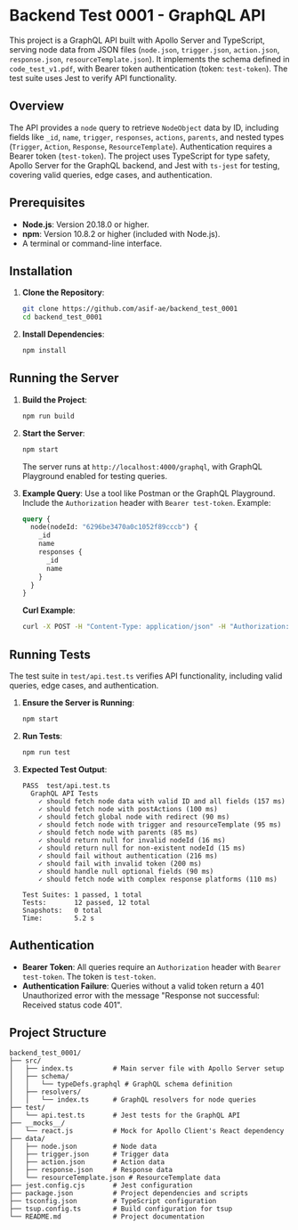 # Backend Test 0001 - GraphQL API

This project is a GraphQL API built with Apollo Server and TypeScript, serving node data from JSON files (`node.json`, `trigger.json`, `action.json`, `response.json`, `resourceTemplate.json`). It implements the schema defined in `code_test_v1.pdf`, with Bearer token authentication (token: `test-token`). The test suite uses Jest to verify API functionality.

## Overview

The API provides a `node` query to retrieve `NodeObject` data by ID, including fields like `_id`, `name`, `trigger`, `responses`, `actions`, `parents`, and nested types (`Trigger`, `Action`, `Response`, `ResourceTemplate`). Authentication requires a Bearer token (`test-token`). The project uses TypeScript for type safety, Apollo Server for the GraphQL backend, and Jest with `ts-jest` for testing, covering valid queries, edge cases, and authentication.

## Prerequisites

- **Node.js**: Version 20.18.0 or higher.
- **npm**: Version 10.8.2 or higher (included with Node.js).
- A terminal or command-line interface.

## Installation

1. **Clone the Repository**:
   ```bash
   git clone https://github.com/asif-ae/backend_test_0001
   cd backend_test_0001
   ```

2. **Install Dependencies**:
   ```bash
   npm install
   ```

## Running the Server

1. **Build the Project**:
   ```bash
   npm run build
   ```

2. **Start the Server**:
   ```bash
   npm start
   ```
   The server runs at `http://localhost:4000/graphql`, with GraphQL Playground enabled for testing queries.

3. **Example Query**:
   Use a tool like Postman or the GraphQL Playground. Include the `Authorization` header with `Bearer test-token`. Example:
   ```graphql
   query {
     node(nodeId: "6296be3470a0c1052f89cccb") {
       _id
       name
       responses {
         _id
         name
       }
     }
   }
   ```
   **Curl Example**:
   ```bash
   curl -X POST -H "Content-Type: application/json" -H "Authorization: Bearer test-token" -d '{"query":"query { node(nodeId: \"6296be3470a0c1052f89cccb\") { _id name responses { _id name } } }"}' http://localhost:4000/graphql
   ```

## Running Tests

The test suite in `test/api.test.ts` verifies API functionality, including valid queries, edge cases, and authentication.

1. **Ensure the Server is Running**:
   ```bash
   npm start
   ```

2. **Run Tests**:
   ```bash
   npm run test
   ```

3. **Expected Test Output**:
   ```
   PASS  test/api.test.ts
     GraphQL API Tests
       ✓ should fetch node data with valid ID and all fields (157 ms)
       ✓ should fetch node with postActions (100 ms)
       ✓ should fetch global node with redirect (90 ms)
       ✓ should fetch node with trigger and resourceTemplate (95 ms)
       ✓ should fetch node with parents (85 ms)
       ✓ should return null for invalid nodeId (16 ms)
       ✓ should return null for non-existent nodeId (15 ms)
       ✓ should fail without authentication (216 ms)
       ✓ should fail with invalid token (200 ms)
       ✓ should handle null optional fields (90 ms)
       ✓ should fetch node with complex response platforms (110 ms)

   Test Suites: 1 passed, 1 total
   Tests:       12 passed, 12 total
   Snapshots:   0 total
   Time:        5.2 s
   ```

## Authentication

- **Bearer Token**: All queries require an `Authorization` header with `Bearer test-token`. The token is `test-token`.
- **Authentication Failure**: Queries without a valid token return a 401 Unauthorized error with the message "Response not successful: Received status code 401".

## Project Structure

```
backend_test_0001/
├── src/
│   ├── index.ts          # Main server file with Apollo Server setup
│   ├── schema/
│   │   └── typeDefs.graphql # GraphQL schema definition
│   ├── resolvers/
│   │   └── index.ts      # GraphQL resolvers for node queries
├── test/
│   └── api.test.ts       # Jest tests for the GraphQL API
├── __mocks__/
│   └── react.js          # Mock for Apollo Client's React dependency
├── data/
│   ├── node.json         # Node data
│   ├── trigger.json      # Trigger data
│   ├── action.json       # Action data
│   ├── response.json     # Response data
│   └── resourceTemplate.json # ResourceTemplate data
├── jest.config.cjs       # Jest configuration
├── package.json          # Project dependencies and scripts
├── tsconfig.json         # TypeScript configuration
├── tsup.config.ts        # Build configuration for tsup
└── README.md             # Project documentation
```
